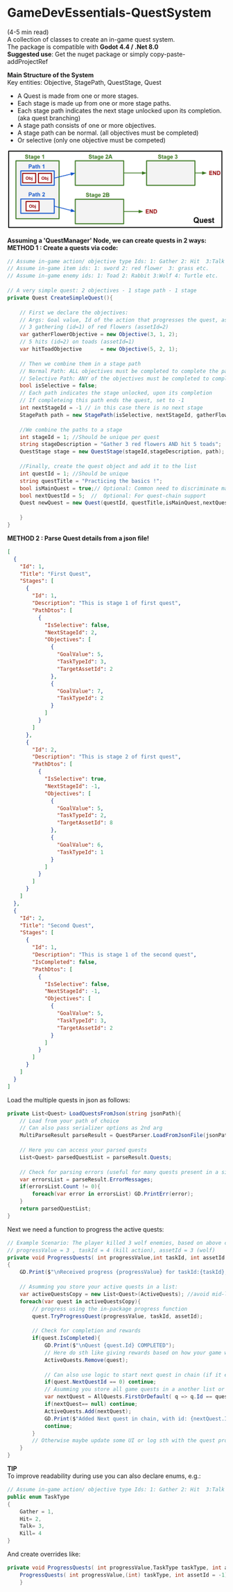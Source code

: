 # GameDevEssentials-QuestSystem  
(4-5 min read)  
A collection of classes to create an in-game quest system.  
The package is compatible with **Godot 4.4 / .Net 8.0**  
**Suggested use**: Get the nuget package or simply copy-paste-addProjectRef

**Main Structure of the System**  
Key entities: Objective, StagePath, QuestStage, Quest
- A Quest is made from one or more stages.
- Each stage is made up from one or more stage paths.
- Each stage path indicates the next stage unlocked upon its completion. (aka quest branching)
- A stage path consists of one or more objectives.
- A stage path can be normal. (all objectives must be completed)
- Or selective (only one objective must be competed)

![Image showing the steps above](images/quest-sch.PNG)


**Assuming a 'QuestManager' Node, we can create quests in 2 ways:**  
**METHOD 1 : Create a quests via code:**  
```csharp
// Assume in-game action/ objective type Ids: 1: Gather 2: Hit  3:Talk  4: Kill etc.
// Assume in-game item ids: 1: sword 2: red flower  3: grass etc.
// Assume in-game enemy ids: 1: Toad 2: Rabbit 3:Wolf 4: Turtle etc.

// A very simple quest: 2 objectives - 1 stage path - 1 stage
private Quest CreateSimpleQuest(){
    
    // First we declare the objectives:
    // Args: Goal value, Id of the action that progresses the quest, asset affected
    // 3 gathering (id=1) of red flowers (assetId=2)
    var gatherFlowerObjective = new Objective(3, 1, 2);
    // 5 hits (id=2) on toads (assetId=1)
    var hitToadObjective      = new Objective(5, 2, 1);

    // Then we combine them in a stage path
    // Normal Path: ALL objectives must be completed to complete the path.
    // Selective Path: ANY of the objectives must be completed to complete the path.
    bool isSelective = false;
    // Each path indicates the stage unlocked, upon its completion
    // If completeing this path ends the quest, set to -1
    int nextStageId = -1 // in this case there is no next stage
    StagePath path = new StagePath(isSelective, nextStageId, gatherFlowerObjective,hitToadObjective)
    
    //We combine the paths to a stage
    int stageId = 1; //Should be unique per quest
    string stageDescription = "Gather 3 red flowers AND hit 5 toads";
    QuestStage stage = new QuestStage(stageId,stageDescription, path);

    //Finally, create the quest object and add it to the list
    int questId = 1; //Should be unique
    string questTitle = "Practicing the basics !";
    bool isMainQuest = true;// Optional: Common need to discriminate main and optional quests
    bool nextQuestId = 5;  //  Optional: For quest-chain support
    Quest newQuest = new Quest(questId, questTitle,isMainQuest,nextQuestId, stage);

    }
}
```
**METHOD 2 : Parse Quest details from a json file!**
```json
[
  {
    "Id": 1,
    "Title": "First Quest",
    "Stages": [
      {
        "Id": 1,
        "Description": "This is stage 1 of first quest",
        "PathDtos": [
          {
            "IsSelective": false,
            "NextStageId": 2,
            "Objectives": [
              {
                "GoalValue": 5,
                "TaskTypeId": 3,
                "TargetAssetId": 2
              },
              {
                "GoalValue": 7,
                "TaskTypeId": 2
              }
            ]
          }
        ]
      },
      {
        "Id": 2,
        "Description": "This is stage 2 of first quest",
        "PathDtos": [
          {
            "IsSelective": true,
            "NextStageId": -1,
            "Objectives": [
              {
                "GoalValue": 5,
                "TaskTypeId": 2,
                "TargetAssetId": 8
              },
              {
                "GoalValue": 6,
                "TaskTypeId": 1
              }
            ]
          }
        ]
      }
    ]
  },
  {
    "Id": 2,
    "Title": "Second Quest",
    "Stages": [
      {
        "Id": 1,
        "Description": "This is stage 1 of the second quest",
        "IsCompleted": false,
        "PathDtos": [
          {
            "IsSelective": false,
            "NextStageId": -1,
            "Objectives": [
              {
                "GoalValue": 5,
                "TaskTypeId": 3,
                "TargetAssetId": 2
              }
            ]
          }
        ]
      }
    ]
  }
]
```
Load the multiple quests in json as follows:
```csharp
private List<Quest> LoadQuestsFromJson(string jsonPath){
    // Load from your path of choice
    // Can also pass serializer options as 2nd arg
    MultiParseResult parseResult = QuestParser.LoadFromJsonFile(jsonPath);
    
    // Here you can access your parsed quests
    List<Quest> parsedQuestList = parseResult.Quests;
    
    // Check for parsing errors (useful for many quests present in a single json)
    var errorsList = parseResult.ErrorMessages;
    if(errorsList.Count != 0){
        foreach(var error in errorsList) GD.PrintErr(error);
    }
    return parsedQuestList;
}
```

Next we need a function to progress the active quests:
```csharp
// Example Scenario: The player killed 3 wolf enemies, based on above convention:
// progressValue = 3 , taskId = 4 (kill action), assetId = 3 (wolf)
private void ProgressQuests( int progressValue,int taskId, int assetId = -1)
{
    GD.Print($"\nReceived progress {progressValue} for taskId:{taskId}, for asset: {assetId}");
    
    // Asumming you store your active quests in a list:
    var activeQuestsCopy = new List<Quest>(ActiveQuests); //avoid mid-loop deletion issues
    foreach(var quest in activeQuestsCopy){
        // progress using the in-package progress function
        quest.TryProgressQuest(progressValue, taskId, assetId);
        
        // Check for completion and rewards
        if(quest.IsCompleted){
            GD.Print($"\nQuest {quest.Id} COMPLETED");
            // Here do sth like giving rewards based on how your game works
            ActiveQuests.Remove(quest);
        
            // Can also use logic to start next quest in chain (if it exists)
            if(quest.NextQuestId == 0) continue;
            // Asumming you store all game quests in a another list or class:
            var nextQuest = AllQuests.FirstOrDefault( q => q.Id == quest.NextQuestId );
            if(nextQuest== null) continue;
            ActiveQuests.Add(nextQuest);
            GD.Print($"Added Next quest in chain, with id: {nextQuest.Id}");
            continue;
        }
        // Otherwise maybe update some UI or log sth with the quest progress
    }
}
```
**TIP**  
To improve readability during use you can also declare enums, e.g.:
```csharp
// Assume in-game action/ objective type Ids: 1: Gather 2: Hit  3:Talk  4: Kill etc.
public enum TaskType
{
    Gather = 1,
    Hit= 2,
    Talk= 3,
    Kill= 4
}
```
And create overrides like:
```csharp
private void ProgressQuests( int progressValue,TaskType taskType, int assetId = -1){
    ProgressQuests( int progressValue,(int) taskType, int assetId = -1)
    }
```

